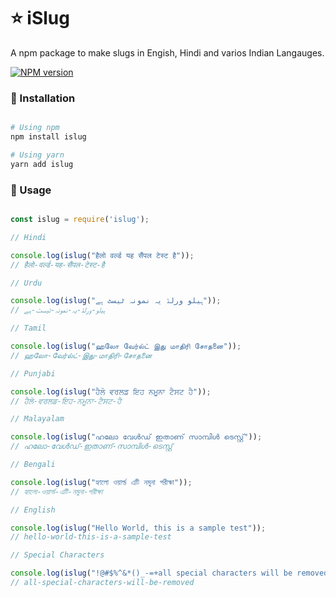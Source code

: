 
# :star: iSlug

A npm package to make slugs in Engish, Hindi and varios Indian Langauges.

[![NPM version](https://badge.fury.io/js/badge-list.svg)](https://www.npmjs.com/package/islug)


### :file_folder: Installation

```sh

# Using npm
npm install islug

# Using yarn
yarn add islug

```

### :orange_book: Usage


```javascript

const islug = require('islug');

// Hindi

console.log(islug("हैलो वर्ल्ड यह सैंपल टेस्ट है"));
// हैलो-वर्ल्ड-यह-सैंपल-टेस्ट-है

// Urdu

console.log(islug("ہیلو ورلڈ یہ نمونہ ٹیسٹ ہے"));
// ہیلو-ورلڈ-یہ-نمونہ-ٹیسٹ-ہے 

// Tamil

console.log(islug("ஹலோ வேர்ல்ட் இது மாதிரி சோதனை"));
// ஹலோ-வேர்ல்ட்-இது-மாதிரி-சோதனை

// Punjabi

console.log(islug("ਹੈਲੋ ਵਰਲਡ ਇਹ ਨਮੂਨਾ ਟੈਸਟ ਹੈ"));
// ਹੈਲੋ-ਵਰਲਡ-ਇਹ-ਨਮੂਨਾ-ਟੈਸਟ-ਹੈ

// Malayalam

console.log(islug("ഹലോ വേൾഡ് ഇതാണ് സാമ്പിൾ ടെസ്റ്റ്"));
// ഹലോ-വേൾഡ്-ഇതാണ്-സാമ്പിൾ-ടെസ്റ്റ്

// Bengali

console.log(islug("হ্যালো ওয়ার্ল্ড এটি নমুনা পরীক্ষা"));
// হ্যালো-ওয়ার্ল্ড-এটি-নমুনা-পরীক্ষা

// English

console.log(islug("Hello World, this is a sample test"));
// hello-world-this-is-a-sample-test

// Special Characters

console.log(islug("!@#$%^&*()_-=+all special characters will be removed.][}{/>.<,;:"));
// all-special-characters-will-be-removed

```